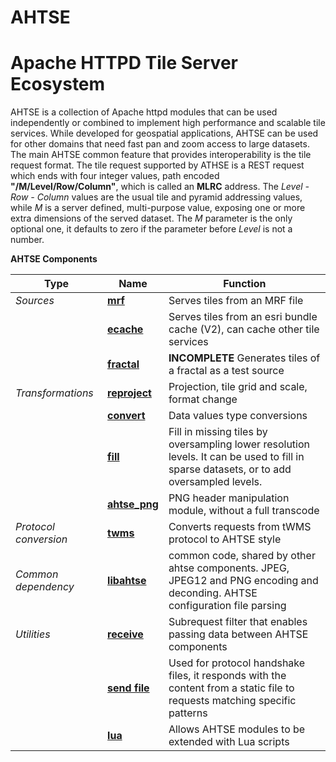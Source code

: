 # AHTSE
# Apache HTTPD Tile Server Ecosystem

AHTSE is a collection of Apache httpd modules that can be used independently or combined to implement high performance and scalable tile services. 
While developed for geospatial applications, AHTSE can be used for other domains that need fast pan and zoom access to large datasets.
The main AHTSE common feature that provides interoperability is the tile request format. The tile request supported by ATHSE is a REST request 
which ends with four integer values, path encoded **"/M/Level/Row/Column"**, which is called an **MLRC** address.  The _Level - Row - Column_ 
values are the usual tile and pyramid addressing values, while _M_ is a server defined, multi-purpose value, exposing one or more extra dimensions 
of the served dataset. The _M_ parameter is the only optional one, it defaults to zero if the parameter before _Level_ is not a number.

**AHTSE Components**

|Type|Name|Function|
|-|-|-|
|*Sources*|**[mrf](https://github.com/lucianpls/mod_mrf)**|Serves tiles from an MRF file|
||**[ecache](https://github.com/lucianpls/mod_ecache)**|Serves tiles from an esri bundle cache (V2), can cache other tile services|
||**[fractal](https://github.com/lucianpls/mod_fractal_tiles)**|**INCOMPLETE** Generates tiles of a fractal as a test source|
|*Transformations*|**[reproject](https://github.com/lucianpls/mod_reproject)**|Projection, tile grid and scale, format change|
||**[convert](https://github.com/lucianpls/mod_convert)**|Data values type conversions|
||**[fill](https://github.com/lucianpls/mod_ahtse_fill)**|Fill in missing tiles by oversampling lower resolution levels. It can be used to fill in sparse datasets, or to add oversampled levels.|
||**[ahtse_png](https://github.com/lucianpls/mod_ahtse_png)**|PNG header manipulation module, without a full transcode|
|*Protocol conversion*|**[twms](https://github.com/lucianpls/mod_twms)**|Converts requests from tWMS protocol to AHTSE style|
|*Common dependency*|**[libahtse](https://github.com/lucianpls/libahtse)**|common code, shared by other ahtse components. JPEG, JPEG12 and PNG encoding and deconding. AHTSE configuration file parsing|
|*Utilities*|**[receive](https://github.com/lucianpls/mod_receive)**|Subrequest filter that enables passing data between AHTSE components|
||**[send file](https://github.com/lucianpls/mod_sfim)**|Used for protocol handshake files, it responds with the content from a static file to requests matching specific patterns|
||**[lua](https://github.com/lucianpls/mod_ahtse_lua)**|Allows AHTSE modules to be extended with Lua scripts|

